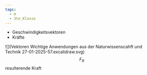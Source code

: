 ```yaml
---
tags:
  - m
  - 3te_Klasse
---
```

- Geschwindigkeitsvektoren
- Kräfte

![](Vektoren Wichtige Anwendungen aus der Naturwissenscahft und Technik 27-01-2025-57.excalidraw.svg)
$$F_{R}$$
resulterende Kraft